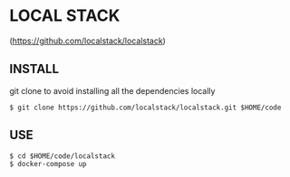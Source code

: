 # LOCAL STACK
(https://github.com/localstack/localstack)

## INSTALL
git clone to avoid installing all the dependencies locally
```console
$ git clone https://github.com/localstack/localstack.git $HOME/code
```

## USE
```console
$ cd $HOME/code/localstack
$ docker-compose up
```
